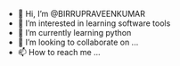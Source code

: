 - 👋 Hi, I’m @BIRRUPRAVEENKUMAR
- 👀 I’m interested in learning software tools 
- 🌱 I’m currently learning python
- 💞️ I’m looking to collaborate on ...
- 📫 How to reach me ...

<!---
BIRRUPRAVEENKUMAR/BIRRUPRAVEENKUMAR is a ✨ special ✨ repository because its `README.md` (this file) appears on your GitHub profile.
You can click the Preview link to take a look at your changes.
--->
